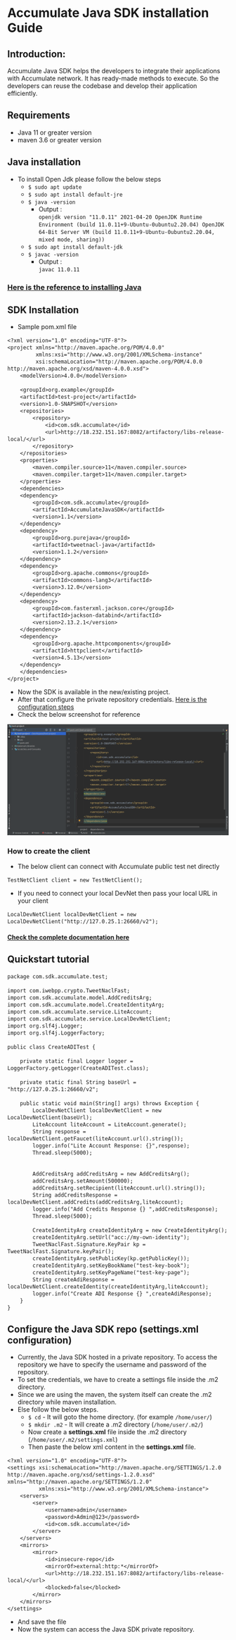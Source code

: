 # Accumulate Java SDK installation Guide

## Introduction:
Accumulate Java SDK helps the developers to integrate their applications with Accumulate network. It has ready-made methods to execute. So the developers can reuse the codebase and develop their application efficiently.

## Requirements
- Java 11 or greater version
- maven 3.6 or greater version

## Java installation
- To install Open Jdk please follow the below steps
    - `$ sudo apt update`
    - `$ sudo apt install default-jre`
    - `$ java -version`
      - Output : \
        `openjdk version "11.0.11" 2021-04-20
        OpenJDK Runtime Environment (build 11.0.11+9-Ubuntu-0ubuntu2.20.04)
        OpenJDK 64-Bit Server VM (build 11.0.11+9-Ubuntu-0ubuntu2.20.04, mixed mode, sharing))`
    - `$ sudo apt install default-jdk`
    - `$ javac -version`
      - Output : \
      `javac 11.0.11`
### [Here is the reference to installing Java](https://www.digitalocean.com/community/tutorials/how-to-install-java-with-apt-on-ubuntu-20-04)

## SDK Installation
- Sample pom.xml file
```
<?xml version="1.0" encoding="UTF-8"?>
<project xmlns="http://maven.apache.org/POM/4.0.0"
         xmlns:xsi="http://www.w3.org/2001/XMLSchema-instance"
         xsi:schemaLocation="http://maven.apache.org/POM/4.0.0 http://maven.apache.org/xsd/maven-4.0.0.xsd">
    <modelVersion>4.0.0</modelVersion>

    <groupId>org.example</groupId>
    <artifactId>test-project</artifactId>
    <version>1.0-SNAPSHOT</version>
    <repositories>
        <repository>
            <id>com.sdk.accumulate</id>
            <url>http://18.232.151.167:8082/artifactory/libs-release-local/</url>
        </repository>
    </repositories>
    <properties>
        <maven.compiler.source>11</maven.compiler.source>
        <maven.compiler.target>11</maven.compiler.target>
    </properties>
    <dependencies>
    <dependency>
        <groupId>com.sdk.accumulate</groupId>
        <artifactId>AccumulateJavaSDK</artifactId>
        <version>1.1</version>
    </dependency>
    <dependency>
        <groupId>org.purejava</groupId>
        <artifactId>tweetnacl-java</artifactId>
        <version>1.1.2</version>
    </dependency>
    <dependency>
        <groupId>org.apache.commons</groupId>
        <artifactId>commons-lang3</artifactId>
        <version>3.12.0</version>
    </dependency>
    <dependency>
        <groupId>com.fasterxml.jackson.core</groupId>
        <artifactId>jackson-databind</artifactId>
        <version>2.13.2.1</version>
    </dependency>
    <dependency>
        <groupId>org.apache.httpcomponents</groupId>
        <artifactId>httpclient</artifactId>
        <version>4.5.13</version>
    </dependency>
    </dependencies>
</project>
```

- Now the SDK is available in the new/existing project.
- After that configure the private repository credentials. [Here is the configuration steps](https://github.com/arsrtech/accumulate-java-sdk/blob/master/INSTALLATION.md#configure-the--java-sdk-repo-settingsxml-configuration) 
- Check the below screenshot for reference

![](https://github.com/arsrtech/accumulate-java-sdk/blob/master/src/main/resources/sdk_install.png)
### How to create the client
- The below client can connect with Accumulate public test net directly

``` 
TestNetClient client = new TestNetClient();
```
- If you need to connect your local DevNet then pass your local URL in your client

```
LocalDevNetClient localDevNetClient = new LocalDevNetClient("http://127.0.25.1:26660/v2");
```

#### [Check the complete documentation here](https://arsrtech.github.io/accumulate-java-sdk/doc/com/sdk/accumulate/service/Client.html)

## Quickstart tutorial
```
package com.sdk.accumulate.test;

import com.iwebpp.crypto.TweetNaclFast;
import com.sdk.accumulate.model.AddCreditsArg;
import com.sdk.accumulate.model.CreateIdentityArg;
import com.sdk.accumulate.service.LiteAccount;
import com.sdk.accumulate.service.LocalDevNetClient;
import org.slf4j.Logger;
import org.slf4j.LoggerFactory;

public class CreateADITest {

    private static final Logger logger = LoggerFactory.getLogger(CreateADITest.class);

    private static final String baseUrl = "http://127.0.25.1:26660/v2";

    public static void main(String[] args) throws Exception {
        LocalDevNetClient localDevNetClient = new LocalDevNetClient(baseUrl);
        LiteAccount liteAccount = LiteAccount.generate();
        String response = localDevNetClient.getFaucet(liteAccount.url().string());
        logger.info("Lite Account Response: {}",response);
        Thread.sleep(5000);


        AddCreditsArg addCreditsArg = new AddCreditsArg();
        addCreditsArg.setAmount(500000);
        addCreditsArg.setRecipient(liteAccount.url().string());
        String addCreditsResponse = localDevNetClient.addCredits(addCreditsArg,liteAccount);
        logger.info("Add Credits Response {} ",addCreditsResponse);
        Thread.sleep(5000);

        CreateIdentityArg createIdentityArg = new CreateIdentityArg();
        createIdentityArg.setUrl("acc://my-own-identity");
        TweetNaclFast.Signature.KeyPair kp = TweetNaclFast.Signature.keyPair();
        createIdentityArg.setPublicKey(kp.getPublicKey());
        createIdentityArg.setKeyBookName("test-key-book");
        createIdentityArg.setKeyPageName("test-key-page");
        String createAdiResponse = localDevNetClient.createIdentity(createIdentityArg,liteAccount);
        logger.info("Create ADI Response {} ",createAdiResponse);
    }
}
```

## Configure the  Java SDK repo (settings.xml configuration)
- Currently, the Java SDK hosted in a private repository. To access the repository we have to specify the username 
and password of the repository.
- To set the credentials, we have to create a settings file inside the .m2 directory.
- Since we are using the maven, the system itself can create the .m2 directory while maven installation.
- Else follow the below steps.
  - `$ cd`  - It will goto the home directory. (for example `/home/user/`)
  - `$ mkdir .m2` - It will create a .m2 directory (`/home/user/.m2/`)
  - Now create a **settings.xml** file inside the .m2 directory (`/home/user/.m2/settings.xml`)
  - Then paste the below xml content in the **settings.xml** file.
```
<?xml version="1.0" encoding="UTF-8"?>
<settings xsi:schemaLocation="http://maven.apache.org/SETTINGS/1.2.0 http://maven.apache.org/xsd/settings-1.2.0.xsd" xmlns="http://maven.apache.org/SETTINGS/1.2.0"
          xmlns:xsi="http://www.w3.org/2001/XMLSchema-instance">
    <servers>
        <server>
            <username>admin</username>
            <password>Admin@123</password>
            <id>com.sdk.accumulate</id>
        </server>
    </servers>
    <mirrors>
        <mirror>
            <id>insecure-repo</id>
            <mirrorOf>external:http:*</mirrorOf>
            <url>http://18.232.151.167:8082/artifactory/libs-release-local/</url>
            <blocked>false</blocked>
        </mirror>
    </mirrors>
</settings>
```
- And save the file
- Now the system can access the Java SDK private repository.

